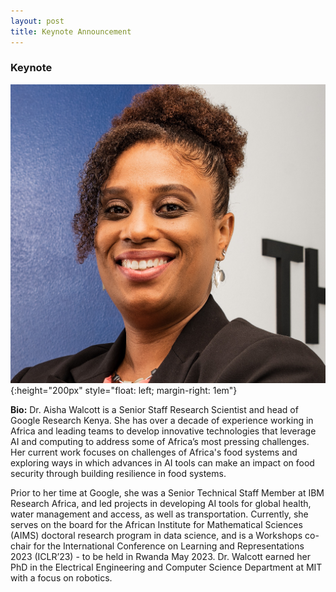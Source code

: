 ```yaml
---
layout: post
title: Keynote Announcement
---
```


### Keynote

![Aisha](../public/post/aisha_walcott_Bryant.jpg){:height="200px" style="float: left; margin-right: 1em"}

**Bio:** 
Dr. Aisha Walcott is a Senior Staff Research Scientist and head of Google Research Kenya. 
She has over a decade of experience working in Africa and leading teams to develop innovative technologies that leverage AI and computing to address some of Africa’s most pressing challenges. 
Her current work focuses on challenges of Africa's food systems and exploring ways in which advances in AI tools can make an impact on food security through building resilience in food systems. 

Prior to her time at Google, she was a Senior Technical Staff Member at IBM Research Africa, and led projects in developing AI tools for global health, water management and access, as well as transportation.
Currently, she serves on the board for the African Institute for Mathematical Sciences (AIMS) doctoral research program in data science,
and is a Workshops co-chair for the International Conference on Learning and Representations 2023 (ICLR’23) - to be held in Rwanda May 2023. 
Dr.  Walcott earned her PhD in the Electrical Engineering and Computer Science Department at MIT with a focus on robotics. 
